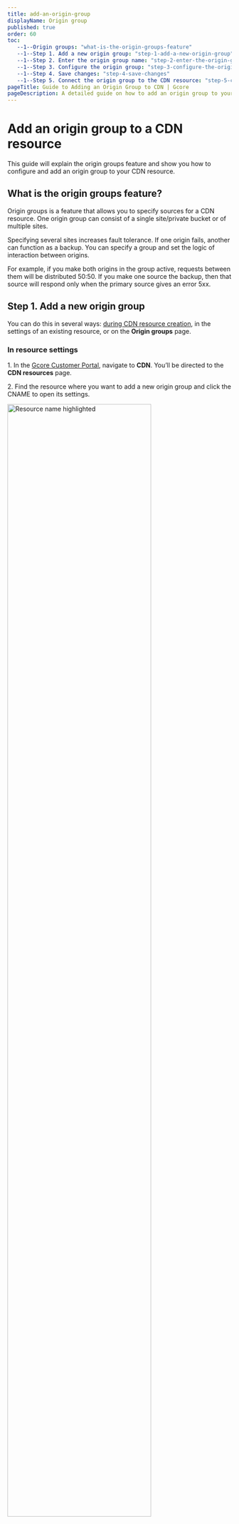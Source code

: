```yaml
---
title: add-an-origin-group
displayName: Origin group
published: true
order: 60
toc:
   --1--Origin groups: "what-is-the-origin-groups-feature"
   --1--Step 1. Add a new origin group: "step-1-add-a-new-origin-group"
   --1--Step 2. Enter the origin group name: "step-2-enter-the-origin-group-name"
   --1--Step 3. Configure the origin group: "step-3-configure-the-origin-group"
   --1--Step 4. Save changes: "step-4-save-changes"
   --1--Step 5. Connect the origin group to the CDN resource: "step-5-connect-the-origin-group-to-the-cdn-resource"
pageTitle: Guide to Adding an Origin Group to CDN | Gcore
pageDescription: A detailed guide on how to add an origin group to your CDN resource, covering group configuration, origin authentication, and binding process.
---
```

# Add an origin group to a CDN resource

This guide will explain the origin groups feature and show you how to configure and add an origin group to your CDN resource.

## What is the origin groups feature?

Origin groups is a feature that allows you to specify sources for a CDN resource. One origin group can consist of a single site/private bucket or of multiple sites. 

Specifying several sites increases fault tolerance. If one origin fails, another can function as a backup. You can specify a group and set the logic of interaction between origins.

For example, if you make both origins in the group active, requests between them will be distributed 50:50. If you make one source the backup, then that source will respond only when the primary source gives an error 5xx. 

## Step 1. Add a new origin group

You can do this in several ways: <a href="https://gcore.com/docs/cdn/getting-started/create-a-cdn-resource/create-a-cdn-resource-for-only-static-files#step-1-start-creation" target="_blank">during CDN resource creation</a>, in the settings of an existing resource, or on the **Origin groups** page. 

<tabset-element>

### In resource settings

1\. In the <a href="https://accounts.gcore.com/reports/dashboard" target="_blank">Gcore Customer Portal</a>, navigate to **CDN**. You’ll be directed to the **CDN resources** page. 

2\. Find the resource where you want to add a new origin group and click the CNAME to open its settings.

<img src="https://assets.gcore.pro/docs/cdn/add-an-origin-group/cdn-resource-name-no-waap.png" alt="Resource name highlighted" width="80%">

3\. Scroll down to the **Origin pull protocol** section.

4\. Click **Add group** and proceed with the configuration as described in Step 2. 

<img src="https://assets.gcore.pro/docs/cdn/add-an-origin-group/add-group-resource-settings.png" alt="Choose a new origin group in resource settings" width="80%">

### On the Origin groups page 

If you add a group from the **Origin groups** page, the created group won’t be automatically added to a CDN resource. You’ll need to <a href="" target="_blank">manually add a group to the resource</a>. 

1\. In the <a href="https://accounts.gcore.com/reports/dashboard" target="_blank">Gcore Customer Portal</a>, navigate to **CDN** > **Origin groups**.

<img src="https://assets.gcore.pro/docs/cdn/add-an-origin-group/origin-groups-page.png" alt="Choose a new origin group in resource settings" width="80%">

2\. Click **Add origin group** and proceed with the configuration as described in Step 2. 

</tabset-element>

## Step 2. Enter the origin group name

Enter a unique name of a group. 

<img src="https://assets.gcore.pro/docs/cdn/add-an-origin-group/origin-group-name.png" alt="Choose a new origin group in resource settings" width="80%">

## Step 3. Configure the origin group

You can choose AWS signature V4 origin authentication or select none for the public origins without authentication. 

### With S3 authentication

<tabset-element>

If you want to use AWS signature authentication, choose your storage type and proceed with the relevant instructions. 

#### Amazon S3 storage 

1\. Specify your access key ID. In your Amazon personal account, it's called "AWS access key ID". For details on how to find your key ID, check the <a href="https://docs.aws.amazon.com/powershell/latest/userguide/pstools-appendix-sign-up.html" target="_blank">official Amazon guide</a>.  

2\. Specify your secret access key. In your Amazon account, it's called "AWS secret access key". For details on how to find your access key, check the <a href="https://docs.aws.amazon.com/powershell/latest/userguide/pstools-appendix-sign-up.html" target="_blank">official Amazon guide</a>. 

3\. Choose your AWS region—the location of a server where your storage is hosted. 

4\. Enter your S3 bucket name. 

<img src="https://assets.gcore.pro/docs/cdn/add-an-origin-group/aws-authentication.png" alt="Amazon S3 authentication for a new origin" width="80%">

#### Other storage

1\. Specify a hostname—a name that's assigned to a storage server within a network and is used instead of an IP address. 

2\. Specify your access key ID.  

3\. Specify your secret access key.  

4\. Specify a region—location ID of a server where your storage is hosted.  

5\. Enter your S3 bucket name. 

<img src="https://assets.gcore.pro/docs/cdn/add-an-origin-group/other-authentication.png" alt="Amazon S3 authentication for a new origin" width="80%">

</tabset-element>

### With no authentication

1\. In the origin source field, enter the origin IP or its domain name without `http` or `https://`. The CDN will pull content from this source. 

   <img src="https://assets.gcore.pro/docs/cdn/add-an-origin-group/no-auth-origin-source.png" alt="Amazon S3 authentication for a new origin" width="80%">

2\. (Optional) If your source uses ports other than 80 or 443, disable the **Use default port** toggle and enter the port on the right. 

3\. (Optional) If you want to use several sources of content, click **+Add origin** and enter the value. The CDN will determine the origin IPs as separate sources and distribute requests to them according to the round robin algorithm. In other words, the first request will go to the first source, the second request will go to the second source, and so on. 

<expandable-element title="Set up multiple origins">

When you have more than one origin in a group, you can adjust the balance between them. To do so: 

* Select which origins to enable and disable. 

* Select active and backup origins. 

Decide whether to enable the **Use next upstream** option.

<img src="https://assets.gcore.pro/docs/cdn/add-an-origin-group/multiple-origins.png" alt="Amazon S3 authentication for a new origin" width="80%">

</expandable-element>

<expandable-element title="Enable or disable an origin">

Each origin has the **On** toggle enabled by default. This means that CDN can pull content from this origin and it has been added to the balance.  

<img src="https://assets.gcore.pro/docs/cdn/add-an-origin-group/enable-origin-toggle.png" alt="Amazon S3 authentication for a new origin" width="80%">

If you want to disable the content origin in the group, disable the toggle so it changes to **Off**. Note that this will only disable the origin in the current group, but the origin will continue to work in other groups.  

CDN requests will stop coming to the disabled origin within fifteen minutes.  

<alert-element type="info" title="Info">
 
You can’t disable the last active origin.
 
</alert-element>

</expandable-element>

<expandable-element title="Activate origin or use it as backup">

All new origins are automatically assigned an **Active** status. The CDN pulls content from such origins. The balancing between them is determined by the round-robin algorithm.  

You can turn the active origin into the backup origin by selecting the **Use origin as a backup** option.  

<img src="https://assets.gcore.pro/docs/cdn/add-an-origin-group/use-origin-as-backup.png" alt="Amazon S3 authentication for a new origin" width="80%">

Backup origins are taken out of balance by default. The CDN requests content from them only if the active origin gives a 5xx response code. 

</expandable-element>

<expandable-element title="Use next upstream">

This option only works if each origin has the same content. When enabled, the CDN will call the following origins on the list if the previous one is unavailable and respond with any 4xx or 5xx series response code. 

Code 400 is an exception. In this case, the CDN won’t redirect requests to another source. If all origins are unavailable, the CDN will show the response of the last one in the list. 

<img src="https://assets.gcore.pro/docs/cdn/add-an-origin-group/use-next-upstream.png" alt="Amazon S3 authentication for a new origin" width="80%">

At first glance, the interaction between the active/backup origins and the **Use next upstream** option may seem complicated, so to make it easier to understand, let’s look at examples of how it works.

<table>
<thead>
<tr>
<td><b>Case</b></td>
<td><b>How the CDN requests content</b></td>
</tr>
</thead>
<tbody>
<tr>
<td>The "Use next upstream" option is disabled; all origins are active.</td>
<td>If the active origin responds with an error, the CDN will hand it off to the end user.</td>
</tr>
<tr>
<td>The "Use next upstream" option is enabled. One origin is active, and the rest are backups.</td>
<td>If the active origin responds with 4xx and 5xx response codes, the CDN will start requesting content from the other origins, moving down the list.</td>
</tr>
<tr>
<td>The "Use next upstream" option is enabled. All origins are active.</td>
<td>If the first active origin responds with 404, 500, 502, 503, or 504 response codes, the CDN will start requesting content from the other origins, moving down the list.</td>
</tr>
<tr>
<td>The "Use next upstream" option is disabled. One origin is active, and the rest are backups.</td>
<td>If the active origin doesn’t respond within 5 seconds or responds with a 5xx response code, the CDN will request content from the backup origin. If the active origin responds with a 4xx response code, the CDN won’t request the backup origin and will send an error message to the user.</td>
</tr>
</tbody>
</table>

</expandable-element>

## Step 5. Save changes

Click **Add group** to save changes.

## Step 6. Connect the origin group to the CDN resource

<alert-element type="info" title="Info">
 
If you change an origin group for a CDN resource, the Host header will not automatically change. You’ll have to update it manually.
 
</alert-element>

If you change an origin group for a CDN resource, the Host header will not automatically change. You’ll have to update it manually.

To add a created group to the CDN resource: 

1\. In the <a href="https://accounts.gcore.com/reports/dashboard" target="_blank">Gcore Customer Portal</a>, navigate to **CDN**. You’ll be directed to the **CDN resources** page. 

2\. Find the resource where you want to add a new origin group and click the CNAME to open its settings. 

3\. Navigate to the **Origin** section. 

4\. Choose the relevant group from the Origin group dropdown and click **Add group**. 

5\. Click **Save changes**.